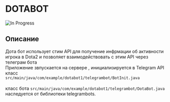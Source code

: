 
# DOTABOT
![In Progress](https://img.shields.io/badge/status-in%20progress-yellow)

## Описание

Дота бот использует стим API для получение инфрмации об активности игрока
в Dota2 и позволяет взаимодействовать с этим API через телеграм бота
<br>
Приложение звпускается на сервере , инициализируется в Telegram API класс 
<br>
`src/main/java/com/example/dotabot1/telegrambot/BotInit.java`
<br>
<br>
класс бота  `src/main/java/com/example/dotabot1/telegrambot/DotaBot.java`  наследуется
от библиотеки telegrambots.
<br>

<br>
<br>
<br>
<br>

